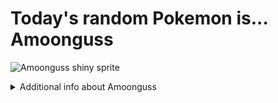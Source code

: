 # Today's random Pokemon is... Amoonguss

![Amoonguss shiny sprite](https://raw.githubusercontent.com/PokeAPI/sprites/master/sprites/pokemon/shiny/591.png)

<details>
<summary>Additional info about Amoonguss</summary>

| srpite type | image |
|------|------|
| back_default | ![Amoonguss back_default sprite](https://raw.githubusercontent.com/PokeAPI/sprites/master/sprites/pokemon/back/591.png) |
| back_shiny | ![Amoonguss back_shiny sprite](https://raw.githubusercontent.com/PokeAPI/sprites/master/sprites/pokemon/back/shiny/591.png) |
| front_default | ![Amoonguss front_default sprite](https://raw.githubusercontent.com/PokeAPI/sprites/master/sprites/pokemon/591.png) | </details>